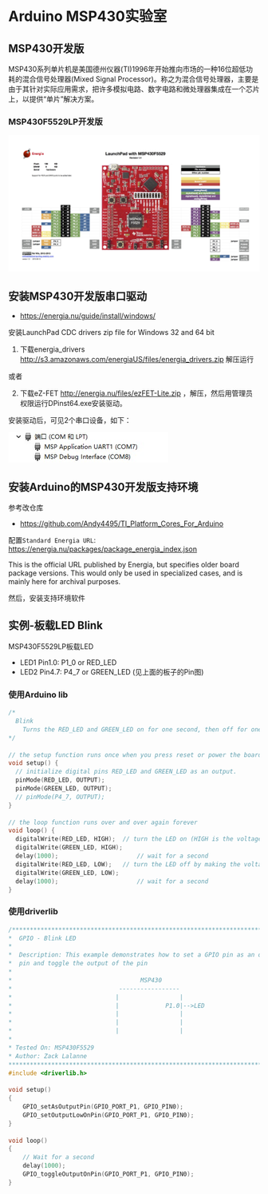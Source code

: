 # Arduino MSP430实验室

## MSP430开发版

MSP430系列单片机是美国德州仪器(TI)1996年开始推向市场的一种16位超低功耗的混合信号处理器(Mixed Signal Processor)。称之为混合信号处理器，主要是由于其针对实际应用需求，把许多模拟电路、数字电路和微处理器集成在一个芯片上，以提供“单片”解决方案。

### MSP430F5529LP开发版

![](img/LaunchPadMSP430F5529.jpg)

## 安装MSP430开发版串口驱动

* https://energia.nu/guide/install/windows/


安装LaunchPad CDC drivers zip file for Windows 32 and 64 bit

1. 下载energia_drivers http://s3.amazonaws.com/energiaUS/files/energia_drivers.zip 解压运行

或者

2. 下载eZ-FET http://energia.nu/files/ezFET-Lite.zip ，解压，然后用管理员权限运行DPinst64.exe安装驱动。

安装驱动后，可见2个串口设备，如下：

![](img/com.jpg)

## 安装Arduino的MSP430开发版支持环境

参考改仓库

* https://github.com/Andy4495/TI_Platform_Cores_For_Arduino

配置`Standard Energia URL`: https://energia.nu/packages/package_energia_index.json

This is the official URL published by Energia, but specifies older board package versions.
This would only be used in specialized cases, and is mainly here for archival purposes.

然后，安装支持环境软件

## 实例-板载LED Blink

MSP430F5529LP板载LED

* LED1  Pin1.0: P1_0 or  RED_LED 
* LED2  Pin4.7: P4_7 or GREEN_LED (见上面的板子的Pin图)

### 使用Arduino lib

```c
/*
  Blink
    Turns the RED_LED and GREEN_LED on for one second, then off for one second, repeatedly.
*/

// the setup function runs once when you press reset or power the board
void setup() {
  // initialize digital pins RED_LED and GREEN_LED as an output.
  pinMode(RED_LED, OUTPUT);
  pinMode(GREEN_LED, OUTPUT);
  // pinMode(P4_7, OUTPUT);
}

// the loop function runs over and over again forever
void loop() {
  digitalWrite(RED_LED, HIGH);  // turn the LED on (HIGH is the voltage level)
  digitalWrite(GREEN_LED, HIGH);  
  delay(1000);                      // wait for a second
  digitalWrite(RED_LED, LOW);   // turn the LED off by making the voltage LOW
  digitalWrite(GREEN_LED, LOW);  
  delay(1000);                      // wait for a second
}
```

### 使用driverlib

```c
/******************************************************************************
*  GPIO - Blink LED
*
*  Description: This example demonstrates how to set a GPIO pin as an output
*  pin and toggle the output of the pin
*
*                                    MSP430
*                              -----------------
*                             |                 |
*                             |             P1.0|-->LED
*                             |                 |
*                             |                 |
*                             |                 |
*
* Tested On: MSP430F5529
* Author: Zack Lalanne
******************************************************************************/
#include <driverlib.h>

void setup()
{
    GPIO_setAsOutputPin(GPIO_PORT_P1, GPIO_PIN0);
    GPIO_setOutputLowOnPin(GPIO_PORT_P1, GPIO_PIN0);
}

void loop()
{
    // Wait for a second
    delay(1000);
    GPIO_toggleOutputOnPin(GPIO_PORT_P1, GPIO_PIN0);
}
```